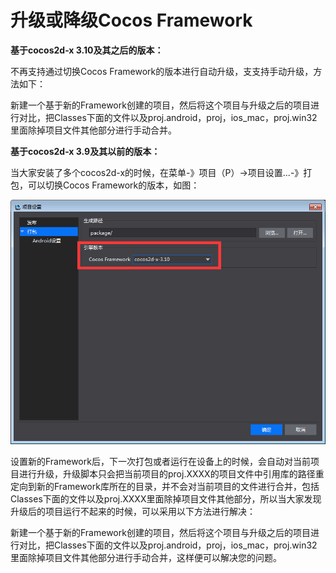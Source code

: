 # 升级或降级Cocos Framework #

**基于cocos2d-x 3.10及其之后的版本：**

不再支持通过切换Cocos Framework的版本进行自动升级，支支持手动升级，方法如下：

新建一个基于新的Framework创建的项目，然后将这个项目与升级之后的项目进行对比，把Classes下面的文件以及proj.android，proj，ios_mac，proj.win32里面除掉项目文件其他部分进行手动合并。


**基于cocos2d-x 3.9及其以前的版本：**

当大家安装了多个cocos2d-x的时候，在菜单-》项目（P）->项目设置...-》打包，可以切换Cocos Framework的版本，如图：

![image](res/image001.png)         

设置新的Framework后，下一次打包或者运行在设备上的时候，会自动对当前项目进行升级，升级脚本只会把当前项目的proj.XXXX的项目文件中引用库的路径重定向到新的Framework库所在的目录，并不会对当前项目的文件进行合并，包括Classes下面的文件以及proj.XXXX里面除掉项目文件其他部分，所以当大家发现升级后的项目运行不起来的时候，可以采用以下方法进行解决：

新建一个基于新的Framework创建的项目，然后将这个项目与升级之后的项目进行对比，把Classes下面的文件以及proj.android，proj，ios_mac，proj.win32里面除掉项目文件其他部分进行手动合并，这样便可以解决您的问题。





